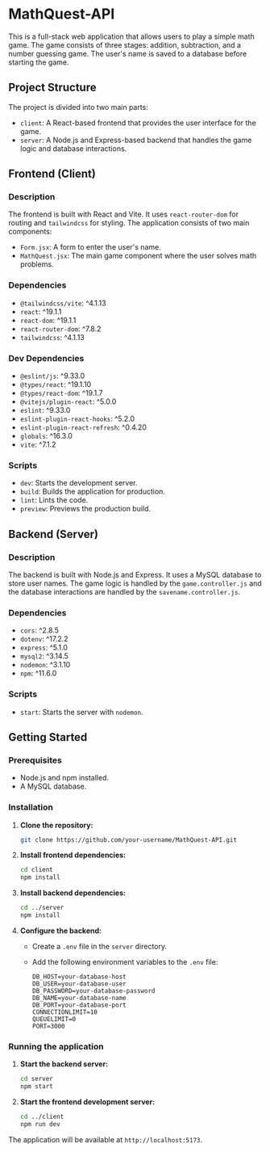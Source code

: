# MathQuest-API

This is a full-stack web application that allows users to play a simple math game. The game consists of three stages: addition, subtraction, and a number guessing game. The user's name is saved to a database before starting the game.

## Project Structure

The project is divided into two main parts:

- `client`: A React-based frontend that provides the user interface for the game.
- `server`: A Node.js and Express-based backend that handles the game logic and database interactions.

## Frontend (Client)

### Description

The frontend is built with React and Vite. It uses `react-router-dom` for routing and `tailwindcss` for styling. The application consists of two main components:

- `Form.jsx`: A form to enter the user's name.
- `MathQuest.jsx`: The main game component where the user solves math problems.

### Dependencies

- `@tailwindcss/vite`: ^4.1.13
- `react`: ^19.1.1
- `react-dom`: ^19.1.1
- `react-router-dom`: ^7.8.2
- `tailwindcss`: ^4.1.13

### Dev Dependencies

- `@eslint/js`: ^9.33.0
- `@types/react`: ^19.1.10
- `@types/react-dom`: ^19.1.7
- `@vitejs/plugin-react`: ^5.0.0
- `eslint`: ^9.33.0
- `eslint-plugin-react-hooks`: ^5.2.0
- `eslint-plugin-react-refresh`: ^0.4.20
- `globals`: ^16.3.0
- `vite`: ^7.1.2

### Scripts

- `dev`: Starts the development server.
- `build`: Builds the application for production.
- `lint`: Lints the code.
- `preview`: Previews the production build.

## Backend (Server)

### Description

The backend is built with Node.js and Express. It uses a MySQL database to store user names. The game logic is handled by the `game.controller.js` and the database interactions are handled by the `savename.controller.js`.

### Dependencies

- `cors`: ^2.8.5
- `dotenv`: ^17.2.2
- `express`: ^5.1.0
- `mysql2`: ^3.14.5
- `nodemon`: ^3.1.10
- `npm`: ^11.6.0

### Scripts

- `start`: Starts the server with `nodemon`.

## Getting Started

### Prerequisites

- Node.js and npm installed.
- A MySQL database.

### Installation

1. **Clone the repository:**

   ```bash
   git clone https://github.com/your-username/MathQuest-API.git
   ```

2. **Install frontend dependencies:**

   ```bash
   cd client
   npm install
   ```

3. **Install backend dependencies:**

   ```bash
   cd ../server
   npm install
   ```

4. **Configure the backend:**

   - Create a `.env` file in the `server` directory.
   - Add the following environment variables to the `.env` file:

     ```
     DB_HOST=your-database-host
     DB_USER=your-database-user
     DB_PASSWORD=your-database-password
     DB_NAME=your-database-name
     DB_PORT=your-database-port
     CONNECTIONLIMIT=10
     QUEUELIMIT=0
     PORT=3000
     ```

### Running the application

1. **Start the backend server:**

   ```bash
   cd server
   npm start
   ```

2. **Start the frontend development server:**

   ```bash
   cd ../client
   npm run dev
   ```

The application will be available at `http://localhost:5173`.
